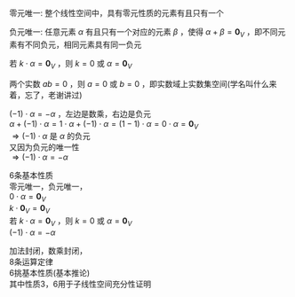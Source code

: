 零元唯一: 整个线性空间中，具有零元性质的元素有且只有一个  
  
负元唯一: 任意元素 $\alpha$ 有且只有一个对应的元素 $\beta$ ，使得 $\alpha+\beta=\mathbf0_V$ ，即不同元素有不同负元，相同元素具有同一负元  
  
若 $k\cdot\alpha=\mathbf0_V$ ，则 $k=0$ 或 $\alpha=\mathbf0_V$  
  
两个实数 $ab=0$ ，则 $a=0$ 或 $b=0$ ，即实数域上实数集空间(学名叫什么来着，忘了，老谢讲过)  
  
 $(-1)\cdot\alpha=-\alpha$ ，左边是数乘，右边是负元  
 $\alpha+(-1)\cdot\alpha=1\cdot\alpha+(-1)\cdot\alpha=(1-1)\cdot\alpha=0\cdot\alpha=\mathbf0_V$  
 $\Rightarrow(-1)\cdot\alpha$ 是 $\alpha$ 的负元  
又因为负元的唯一性  
 $\Rightarrow(-1)\cdot\alpha=-\alpha$  
  
6条基本性质  
零元唯一，负元唯一，  
 $0\cdot\alpha=\mathbf0_V$  
 $k\cdot\mathbf0_V=\mathbf0_V$  
若 $k\cdot\alpha=\mathbf0_V$ ，则 $k=0$ 或 $\alpha=\mathbf0_V$  
 $(-1)\cdot\alpha=-\alpha$  
  
加法封闭，数乘封闭，  
8条运算定律  
6挑基本性质(基本推论)  
其中性质3，6用于子线性空间充分性证明  
